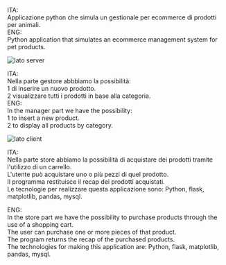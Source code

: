 ITA:<br>
Applicazione python che simula un gestionale per ecommerce di prodotti per animali.<br>
ENG:<br>
Python application that simulates an ecommerce management system for pet products.

![lato server](https://github.com/user-attachments/assets/4fbfbf5b-f5dc-4e62-9786-5ece057aa9d3)

ITA:<br>
Nella parte gestore abbbiamo la possibilità:<br>
1 di inserire un nuovo prodotto.<br>
2 visualizzare tutti i prodotti in base alla categoria.<br>
ENG:<br>
In the manager part we have the possibility:<br>
1 to insert a new product.<br>
2 to display all products by category.

![lato client](https://github.com/user-attachments/assets/38300c71-fe0a-493e-9713-f7cd76bf3770)

ITA:<br>
Nella parte store abbiamo la possibilità di acquistare dei prodotti tramite l'utilizzo di un carrello.<br> 
L'utente può acquistare uno o più pezzi di quel prodotto.<br>
Il programma restituisce il recap dei prodotti acquistati.<br>
Le tecnologie per realizzare questa applicazione sono: Python, flask, matplotlib, pandas, mysql.

ENG:<br>
In the store part we have the possibility to purchase products through the use of a shopping cart.<br>
The user can purchase one or more pieces of that product.<br>
The program returns the recap of the purchased products.<br>
The technologies for making this application are: Python, flask, matplotlib, pandas, mysql.

